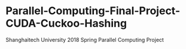 # Parallel-Computing-Final-Project-CUDA-Cuckoo-Hashing

Shanghaitech University 2018 Spring Parallel Computing Project
